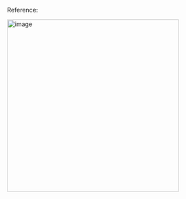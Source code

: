 Reference:

<img width="400" alt="image" src="https://github.com/user-attachments/assets/09684807-0b81-4468-a0fa-4775d2391873">

